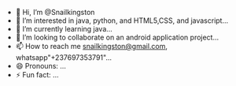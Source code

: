 - 👋 Hi, I’m @Snailkingston
- 👀 I’m interested in java, python, and HTML5,CSS, and javascript...
- 🌱 I’m currently learning  java...
- 💞️ I’m looking to collaborate on an android application project...
- 📫 How to reach me snailkingston@gmail.com, whatsapp"+237697353791"...
- 😄 Pronouns: ...
- ⚡ Fun fact: ...

<!---
Snailkingston/Snailkingston is a ✨ special ✨ repository because its `README.md` (this file) appears on your GitHub profile.
You can click the Preview link to take a look at your changes.
--->
